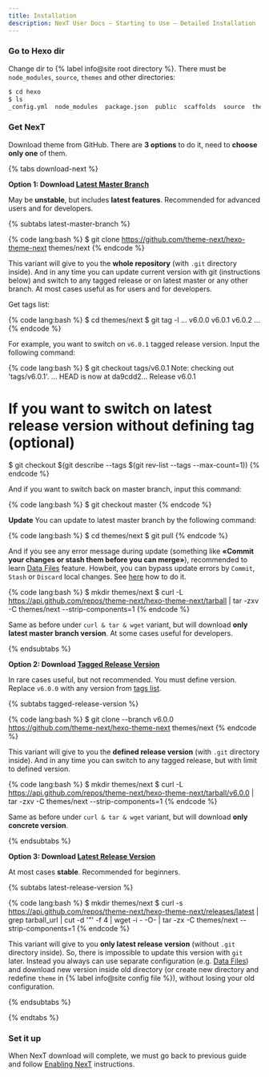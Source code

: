 ```yaml
---
title: Installation
description: NexT User Docs – Starting to Use – Detailed Installation
---
```


### Go to Hexo dir

Change dir to {% label info@site root directory %}. There must be `node_modules`, `source`, `themes` and other directories:

```bash
$ cd hexo
$ ls
_config.yml  node_modules  package.json  public  scaffolds  source  themes
```

### Get NexT

Download theme from GitHub. There are **3 options** to do it, need to **choose only one** of them.

{% tabs download-next %}
<!-- tab {% label success@Latest Master Branch %} -->
**Option 1: Download [Latest Master Branch](https://github.com/theme-next/hexo-theme-next/archive/master.zip)**

May be **unstable**, but includes **latest features**. Recommended for advanced users and for developers.

{% subtabs latest-master-branch %}
<!-- tab {% label success@Git %} -->
{% code lang:bash %}
$ git clone https://github.com/theme-next/hexo-theme-next themes/next
{% endcode %}

This variant will give to you the **whole repository** (with `.git` directory inside).
And in any time you can update current version with git (instructions below) and switch to any tagged release or on latest master or any other branch.
At most cases useful as for users and for developers.

Get tags list:

{% code lang:bash %}
$ cd themes/next
$ git tag -l
…
v6.0.0
v6.0.1
v6.0.2
...
{% endcode %}

For example, you want to switch on `v6.0.1` tagged release version. Input the following command:

{% code lang:bash %}
$ git checkout tags/v6.0.1
Note: checking out 'tags/v6.0.1'.
…
HEAD is now at da9cdd2... Release v6.0.1

# If you want to switch on latest release version without defining tag (optional)
$ git checkout $(git describe --tags $(git rev-list --tags --max-count=1))
{% endcode %}

And if you want to switch back on master branch, input this command:

{% code lang:bash %}
$ git checkout master
{% endcode %}

**Update**
You can update to latest master branch by the following command:

{% code lang:bash %}
$ cd themes/next
$ git pull
{% endcode %}

And if you see any error message during update (something like **«Commit your changes or stash them before you can merge»**), recommended to learn [Data Files](/docs/getting-started/data-files) feature. Howbeit, you can bypass update errors by `Commit`, `Stash` or `Discard` local changes. See [here](https://stackoverflow.com/a/15745424/5861495) how to do it.
<!-- endtab -->

<!-- tab cURL & Tar -->
{% code lang:bash %}
$ mkdir themes/next
$ curl -L https://api.github.com/repos/theme-next/hexo-theme-next/tarball | tar -zxv -C themes/next --strip-components=1
{% endcode %}

Same as before under `curl & tar & wget` variant, but will download **only latest master branch version**.
At some cases useful for developers.
<!-- endtab -->
{% endsubtabs %}

<!-- endtab -->

<!-- tab Tagged Release Version -->
**Option 2: Download [Tagged Release Version](https://github.com/theme-next/hexo-theme-next/releases)**

In rare cases useful, but not recommended.
You must define version. Replace `v6.0.0` with any version from [tags list](https://github.com/theme-next/hexo-theme-next/tags).

{% subtabs tagged-release-version %}
<!-- tab Git -->
{% code lang:bash %}
$ git clone --branch v6.0.0 https://github.com/theme-next/hexo-theme-next themes/next
{% endcode %}

This variant will give to you the **defined release version** (with `.git` directory inside).
And in any time you can switch to any tagged release, but with limit to defined version.
<!-- endtab -->

<!-- tab cURL & tar -->
{% code lang:bash %}
$ mkdir themes/next
$ curl -L https://api.github.com/repos/theme-next/hexo-theme-next/tarball/v6.0.0 | tar -zxv -C themes/next --strip-components=1
{% endcode %}

Same as before under `curl & tar & wget` variant, but will download **only concrete version**.
<!-- endtab -->
{% endsubtabs %}

<!-- endtab -->

<!-- tab Latest Release Version -->
**Option 3: Download [Latest Release Version](https://github.com/theme-next/hexo-theme-next/releases/latest)**

At most cases **stable**. Recommended for beginners.

{% subtabs latest-release-version %}
<!-- tab cURL & tar & Wget -->
{% code lang:bash %}
$ mkdir themes/next
$ curl -s https://api.github.com/repos/theme-next/hexo-theme-next/releases/latest | grep tarball_url | cut -d '"' -f 4 | wget -i - -O- | tar -zx -C themes/next --strip-components=1
{% endcode %}

This variant will give to you **only latest release version** (without `.git` directory inside).
So, there is impossible to update this version with `git` later.
Instead you always can use separate configuration (e.g. [Data Files](/docs/getting-started/data-files)) and download new version inside old directory (or create new directory and redefine `theme` in {% label info@site config file %}), without losing your old configuration.
<!-- endtab -->
{% endsubtabs %}

<!-- endtab -->
{% endtabs %}

### Set it up

When NexT download will complete, we must go back to previous guide and follow [Enabling NexT](/docs/getting-started/#Enabling-NexT) instructions.
